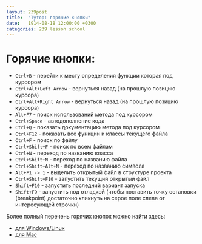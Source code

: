 ```yaml
---
layout: 239post
title:  "Тутор: горячие кнопки"
date:   1914-08-18 12:00:00 +0300
categories: 239 lesson school
---
```


Горячие кнопки:
===============
 - `Ctrl+B` - перейти к месту определения функции которая под курсором
 - `Ctrl+Alt+Left Arrow` - вернуться назад (на прошлую позицию курсора)
 - `Ctrl+Alt+Right Arrow` - вернуться назад (на прошлую позицию курсора)
 - `Alt+F7` - поиск использований метода под курсором
 - `Ctrl+Space` - автодополнение кода
 - `Ctrl+Q` - показать документацию метода под курсором
 - `Ctrl+F12` - показать все функции и классы текущего файла
 - `Ctrl+F` - поиск по файлу
 - `Ctrl+Shift+F` - поиск по всем файлам
 - `Ctrl+N` - переход по названию класса
 - `Ctrl+Shift+N` - переход по названию файла
 - `Ctrl+Shift+Alt+N` - переход по названию символа
 - `Alt+F1 -> 1` - выделить открытый файл в структуре проекта
 - `Ctrl+Shift+F10` - запустить текущий открытый файл
 - `Shift+F10` - запустить последний вариант запуска
 - `Shift+F9` - запустить под отладкой (чтобы поставить точку остановки (breakpoint) достаточно кликнуть на серое поле слева от интересующей строчки)
 
Более полный перечень горячих кнопок можно найти здесь:

 - [для Windows/Linux](https://resources.jetbrains.com/assets/products/intellij-idea/IntelliJIDEA_ReferenceCard.pdf)
 - [для Mac](https://resources.jetbrains.com/assets/products/intellij-idea/IntelliJIDEA_ReferenceCard_mac.pdf)
